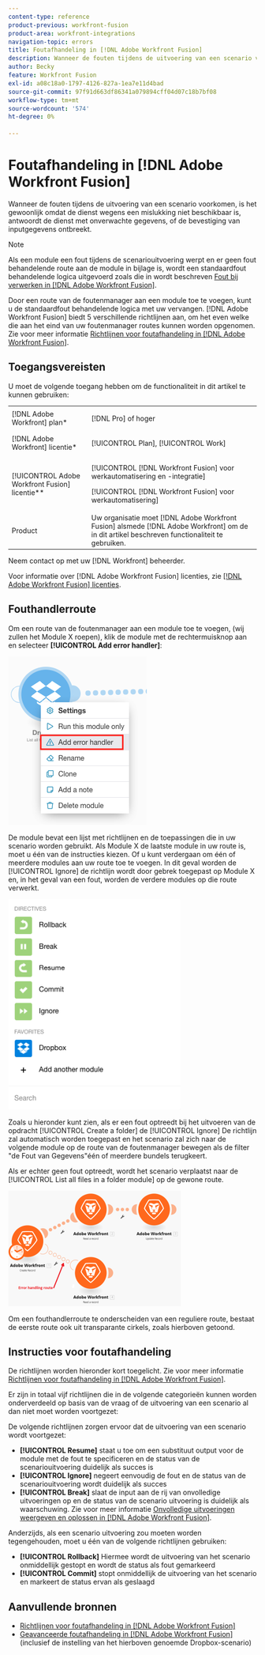 ```yaml
---
content-type: reference
product-previous: workfront-fusion
product-area: workfront-integrations
navigation-topic: errors
title: Foutafhandeling in [!DNL Adobe Workfront Fusion]
description: Wanneer de fouten tijdens de uitvoering van een scenario voorkomen, is het gewoonlijk omdat de dienst wegens een mislukking niet beschikbaar is, antwoordt de dienst met onverwachte gegevens, of de bevestiging van inputgegevens ontbreekt.
author: Becky
feature: Workfront Fusion
exl-id: a08c18a0-1797-4126-827a-1ea7e11d4bad
source-git-commit: 97f91d663df86341a079894cff04d07c18b7bf08
workflow-type: tm+mt
source-wordcount: '574'
ht-degree: 0%

---
```


# Foutafhandeling in [!DNL Adobe Workfront Fusion]

Wanneer de fouten tijdens de uitvoering van een scenario voorkomen, is het gewoonlijk omdat de dienst wegens een mislukking niet beschikbaar is, antwoordt de dienst met onverwachte gegevens, of de bevestiging van inputgegevens ontbreekt.

>[!NOTE]
>
>Als een module een fout tijdens de scenariouitvoering werpt en er geen fout behandelende route aan de module in bijlage is, wordt een standaardfout behandelende logica uitgevoerd zoals die in wordt beschreven [Fout bij verwerken in [!DNL Adobe Workfront Fusion]](../../workfront-fusion/errors/error-processing.md).

Door een route van de foutenmanager aan een module toe te voegen, kunt u de standaardfout behandelende logica met uw vervangen. [!DNL Adobe Workfront Fusion] biedt 5 verschillende richtlijnen aan, om het even welke die aan het eind van uw foutenmanager routes kunnen worden opgenomen. Zie voor meer informatie [Richtlijnen voor foutafhandeling in [!DNL Adobe Workfront Fusion]](../../workfront-fusion/errors/directives-for-error-handling.md).

## Toegangsvereisten

U moet de volgende toegang hebben om de functionaliteit in dit artikel te kunnen gebruiken:

<table style="table-layout:auto">
 <col> 
 <col> 
 <tbody> 
  <tr> 
   <td role="rowheader">[!DNL Adobe Workfront] plan*</td> 
   <td> <p>[!DNL Pro] of hoger</p> </td> 
  </tr> 
  <tr data-mc-conditions=""> 
   <td role="rowheader">[!DNL Adobe Workfront] licentie*</td> 
   <td> <p>[!UICONTROL Plan], [!UICONTROL Work]</p> </td> 
  </tr> 
  <tr> 
   <td role="rowheader">[!UICONTROL Adobe Workfront Fusion] licentie**</td> 
   <td> <p>[!UICONTROL [!DNL Workfront Fusion] voor werkautomatisering en -integratie] </p><p>[!UICONTROL [!DNL Workfront Fusion] voor werkautomatisering]</p>  </td> 
  </tr> 
  <tr> 
   <td role="rowheader">Product</td> 
   <td>Uw organisatie moet [!DNL Adobe Workfront Fusion] alsmede [!DNL Adobe Workfront] om de in dit artikel beschreven functionaliteit te gebruiken.</td> 
  </tr> 
 </tbody> 
</table>

Neem contact op met uw [!DNL Workfront] beheerder.

Voor informatie over [!DNL Adobe Workfront Fusion] licenties, zie [[!DNL Adobe Workfront Fusion] licenties](../../workfront-fusion/get-started/license-automation-vs-integration.md).

## Fouthandlerroute

Om een route van de foutenmanager aan een module toe te voegen, (wij zullen het Module X roepen), klik de module met de rechtermuisknop aan en selecteer **[!UICONTROL Add error handler]**:

![](assets/error-handler-route.png)

De module bevat een lijst met richtlijnen en de toepassingen die in uw scenario worden gebruikt. Als Module X de laatste module in uw route is, moet u één van de instructies kiezen. Of u kunt verdergaan om één of meerdere modules aan uw route toe te voegen. In dit geval worden de [!UICONTROL Ignore] de richtlijn wordt door gebrek toegepast op Module X en, in het geval van een fout, worden de verdere modules op die route verwerkt.

![](assets/directives-350x426.png)

Zoals u hieronder kunt zien, als er een fout optreedt bij het uitvoeren van de opdracht [!UICONTROL Create a folder] de [!UICONTROL Ignore] De richtlijn zal automatisch worden toegepast en het scenario zal zich naar de volgende module op de route van de foutenmanager bewegen als de filter &quot;de Fout van Gegevens&quot;één of meerdere bundels terugkeert.

Als er echter geen fout optreedt, wordt het scenario verplaatst naar de [!UICONTROL List all files in a folder module] op de gewone route.

![](assets/if-there-is-no-error-350x234.png)

Om een fouthandlerroute te onderscheiden van een reguliere route, bestaat de eerste route ook uit transparante cirkels, zoals hierboven getoond.

## Instructies voor foutafhandeling

De richtlijnen worden hieronder kort toegelicht. Zie voor meer informatie [Richtlijnen voor foutafhandeling in [!DNL Adobe Workfront Fusion]](../../workfront-fusion/errors/directives-for-error-handling.md).

Er zijn in totaal vijf richtlijnen die in de volgende categorieën kunnen worden onderverdeeld op basis van de vraag of de uitvoering van een scenario al dan niet moet worden voortgezet:

De volgende richtlijnen zorgen ervoor dat de uitvoering van een scenario wordt voortgezet:

* **[!UICONTROL Resume]** staat u toe om een substituut output voor de module met de fout te specificeren en de status van de scenariouitvoering duidelijk als succes is
* **[!UICONTROL Ignore]** negeert eenvoudig de fout en de status van de scenariouitvoering wordt duidelijk als succes
* **[!UICONTROL Break]** slaat de input aan de rij van onvolledige uitvoeringen op en de status van de scenario uitvoering is duidelijk als waarschuwing. Zie voor meer informatie [Onvolledige uitvoeringen weergeven en oplossen in [!DNL Adobe Workfront Fusion]](../../workfront-fusion/scenarios/view-and-resolve-incomplete-executions.md).

Anderzijds, als een scenario uitvoering zou moeten worden tegengehouden, moet u één van de volgende richtlijnen gebruiken:

* **[!UICONTROL Rollback]** Hiermee wordt de uitvoering van het scenario onmiddellijk gestopt en wordt de status als fout gemarkeerd
* **[!UICONTROL Commit]** stopt onmiddellijk de uitvoering van het scenario en markeert de status ervan als geslaagd

## Aanvullende bronnen

* [Richtlijnen voor foutafhandeling in [!DNL Adobe Workfront Fusion]](../../workfront-fusion/errors/directives-for-error-handling.md)
* [Geavanceerde foutafhandeling in [!DNL Adobe Workfront Fusion]](../../workfront-fusion/errors/advanced-error-handling.md) (inclusief de instelling van het hierboven genoemde Dropbox-scenario)
